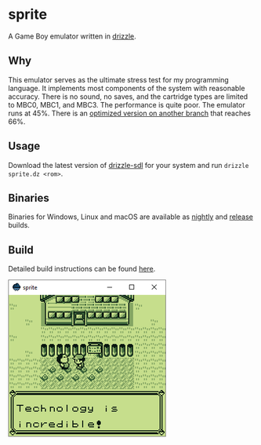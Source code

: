 # sprite
A Game Boy emulator written in [drizzle](https://github.com/jsmolka/drizzle).

## Why
This emulator serves as the ultimate stress test for my programming language. It implements most components of the system with reasonable accuracy. There is no sound, no saves, and the cartridge types are limited to MBC0, MBC1, and MBC3. The performance is quite poor. The emulator runs at 45%. There is an [optimized version on another branch](https://github.com/jsmolka/sprite/blob/optimize/sprite.dz) that reaches 66%.

## Usage
Download the latest version of [drizzle-sdl](https://github.com/jsmolka/drizzle/releases) for your system and run `drizzle sprite.dz <rom>`.

## Binaries
Binaries for Windows, Linux and macOS are available as [nightly](https://nightly.link/jsmolka/sprite/workflows/build/master) and [release](https://github.com/jsmolka/sprite/releases) builds.

## Build
Detailed build instructions can be found [here](BUILD.md).

![screenshot](screenshot.png)
